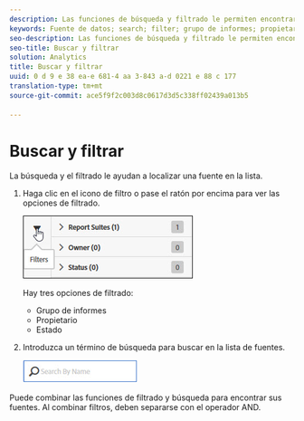 ```yaml
---
description: Las funciones de búsqueda y filtrado le permiten encontrar la fuente que busca en la lista.
keywords: Fuente de datos; search; filter; grupo de informes; propietario; status
seo-description: Las funciones de búsqueda y filtrado le permiten encontrar la fuente que busca en la lista.
seo-title: Buscar y filtrar
solution: Analytics
title: Buscar y filtrar
uuid: 0 d 9 e 38 ea-e 681-4 aa 3-843 a-d 0221 e 88 c 177
translation-type: tm+mt
source-git-commit: ace5f9f2c003d8c0617d3d5c338ff02439a013b5

---
```



# Buscar y filtrar

La búsqueda y el filtrado le ayudan a localizar una fuente en la lista.

1. Haga clic en el icono de filtro o pase el ratón por encima para ver las opciones de filtrado.

   ![Filtros](assets/filters.jpg)

   Hay tres opciones de filtrado:

   * Grupo de informes
   * Propietario
   * Estado

1. Introduzca un término de búsqueda para buscar en la lista de fuentes.

   ![Buscar](assets/search.jpg)

Puede combinar las funciones de filtrado y búsqueda para encontrar sus fuentes. Al combinar filtros, deben separarse con el operador AND.
